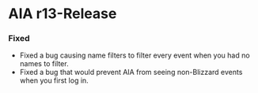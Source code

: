 # AIA r13-Release
### Fixed
* Fixed a bug causing name filters to filter every event when you had no names to filter.
* Fixed a bug that would prevent AIA from seeing non-Blizzard events when you first log in.